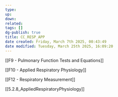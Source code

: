 ```yaml
---
type: 
up: 
down: 
related: 
tags: []
dg-publish: true
title: CC_RESP_APP
date created: Friday, March 7th 2025, 00:43:49
date modified: Tuesday, March 25th 2025, 16:09:20
---
```


[[F9 - Pulmonary Function Tests and Equations]]

[[F10 - Applied Respiratory Physiology]]

[[F12 - Respiratory Measurement]]

[[5.2.8_AppliedRespiratoryPhysiology]]
